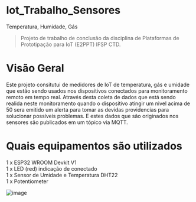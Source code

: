 # Iot_Trabalho_Sensores
Temperatura, Humidade, Gás
>Projeto de trabalho de conclusão da disciplina de Plataformas de Prototipação para IoT (E2PPT) IFSP CTD.
# Visão Geral
Este projeto consitutui de medidores de IoT de temperatura, gás e umidade que estão sendo usados nos dispositivos conectados para monitoramento remoto em tempo real. Através desta coleta de dados que está sendo realida neste monitoramento quando o dispositivo atingir um nivel acima de 50 sera emitido um alerta para tomar as devidas providencias para solucionar possíveis problemas. E estes dados que são originados nos sensores são publicados em um tópico via MQTT. 
# Quais equipamentos são utilizados
1 x ESP32 WROOM Devkit V1 <br>
1 x LED (red) indicação de conectado <br>
1 x Sensor de Umidade e Temperatura DHT22 <br>
1 x Potentiometer <br>

![image](https://github.com/user-attachments/assets/a0c0f7a6-b3bf-407c-b9fe-e42fbd92d29e)



